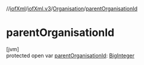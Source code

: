 //[iofXml](../../../index.md)/[iofXml.v3](../index.md)/[Organisation](index.md)/[parentOrganisationId](parent-organisation-id.md)

# parentOrganisationId

[jvm]\
protected open var [parentOrganisationId](parent-organisation-id.md): [BigInteger](https://docs.oracle.com/javase/8/docs/api/java/math/BigInteger.html)

